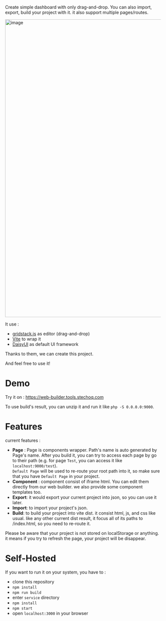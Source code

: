 Create simple dashboard with only drag-and-drop. You can also import, export, build your project with it. it also support multiple pages/routes.  

<img width="1862" height="963" alt="image" src="https://github.com/user-attachments/assets/82c9a009-26f8-4b45-b55a-19ae0c8b1add" />  

It use :
- [gridstack.js](https://github.com/gridstack/gridstack.js) as editor (drag-and-drop)
- [Vite](https://vite.dev/) to wrap it
- [DaisyUI](https://daisyui.com/) as default UI framework

Thanks to them, we can create this project.

And feel free to use it!  

# Demo
Try it on : https://web-builder.tools.stechoq.com  

To use build's result, you can unzip it and run it like `php -S 0.0.0.0:9000`.

# Features  
current features :
- **Page** : Page is components wrapper. Path's name is auto generated by Page's name. After you build it, you can try to access each page by go to their path (e.g. for page `Test`, you can access it like `localhost:9000/test`).   
`Default Page` will be used to re-route your root path into it, so make sure that you have `Default Page` in your project.
- **Component** : component consist of iframe html. You can edit them directly from our web builder. we also provide some component templates too. 
- **Export**: it would export your current project into json, so you can use it later.
- **Import**: to import your project's json.
- **Build**: to build your project into vite dist. it consist html, js, and css like usual. like any other current dist result, it focus all of its paths to /index.html, so you need to re-route it.  

Please be aware that your project is not stored on localStorage or anything. it means if you try to refresh the page, your project will be disappear.  

# Self-Hosted
If you want to run it on your system, you have to :
- clone this repository
- `npm install`
- `npm run build`
- enter `service` directory
- `npm install`
- `npm start`
- open `localhost:3000` in your browser
